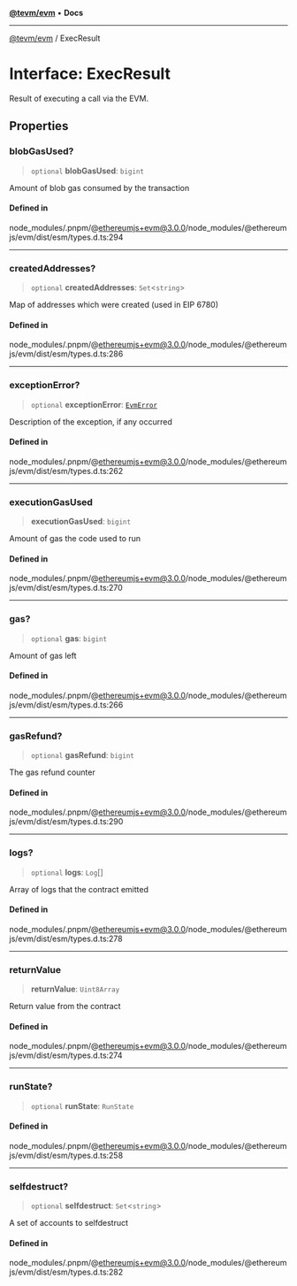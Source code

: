 [**@tevm/evm**](../README.md) • **Docs**

***

[@tevm/evm](../globals.md) / ExecResult

# Interface: ExecResult

Result of executing a call via the EVM.

## Properties

### blobGasUsed?

> `optional` **blobGasUsed**: `bigint`

Amount of blob gas consumed by the transaction

#### Defined in

node\_modules/.pnpm/@ethereumjs+evm@3.0.0/node\_modules/@ethereumjs/evm/dist/esm/types.d.ts:294

***

### createdAddresses?

> `optional` **createdAddresses**: `Set`\<`string`\>

Map of addresses which were created (used in EIP 6780)

#### Defined in

node\_modules/.pnpm/@ethereumjs+evm@3.0.0/node\_modules/@ethereumjs/evm/dist/esm/types.d.ts:286

***

### exceptionError?

> `optional` **exceptionError**: [`EvmError`](../classes/EvmError.md)

Description of the exception, if any occurred

#### Defined in

node\_modules/.pnpm/@ethereumjs+evm@3.0.0/node\_modules/@ethereumjs/evm/dist/esm/types.d.ts:262

***

### executionGasUsed

> **executionGasUsed**: `bigint`

Amount of gas the code used to run

#### Defined in

node\_modules/.pnpm/@ethereumjs+evm@3.0.0/node\_modules/@ethereumjs/evm/dist/esm/types.d.ts:270

***

### gas?

> `optional` **gas**: `bigint`

Amount of gas left

#### Defined in

node\_modules/.pnpm/@ethereumjs+evm@3.0.0/node\_modules/@ethereumjs/evm/dist/esm/types.d.ts:266

***

### gasRefund?

> `optional` **gasRefund**: `bigint`

The gas refund counter

#### Defined in

node\_modules/.pnpm/@ethereumjs+evm@3.0.0/node\_modules/@ethereumjs/evm/dist/esm/types.d.ts:290

***

### logs?

> `optional` **logs**: `Log`[]

Array of logs that the contract emitted

#### Defined in

node\_modules/.pnpm/@ethereumjs+evm@3.0.0/node\_modules/@ethereumjs/evm/dist/esm/types.d.ts:278

***

### returnValue

> **returnValue**: `Uint8Array`

Return value from the contract

#### Defined in

node\_modules/.pnpm/@ethereumjs+evm@3.0.0/node\_modules/@ethereumjs/evm/dist/esm/types.d.ts:274

***

### runState?

> `optional` **runState**: `RunState`

#### Defined in

node\_modules/.pnpm/@ethereumjs+evm@3.0.0/node\_modules/@ethereumjs/evm/dist/esm/types.d.ts:258

***

### selfdestruct?

> `optional` **selfdestruct**: `Set`\<`string`\>

A set of accounts to selfdestruct

#### Defined in

node\_modules/.pnpm/@ethereumjs+evm@3.0.0/node\_modules/@ethereumjs/evm/dist/esm/types.d.ts:282
